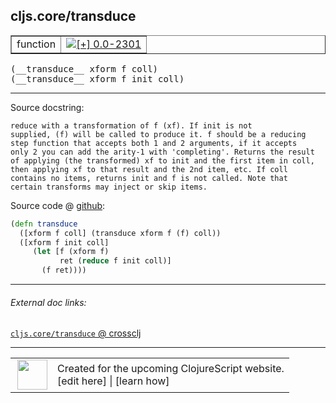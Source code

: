 ## cljs.core/transduce



 <table border="1">
<tr>
<td>function</td>
<td><a href="https://github.com/cljsinfo/cljs-api-docs/tree/0.0-2301"><img valign="middle" alt="[+] 0.0-2301" title="Added in 0.0-2301" src="https://img.shields.io/badge/+-0.0--2301-lightgrey.svg"></a> </td>
</tr>
</table>


 <samp>
(__transduce__ xform f coll)<br>
</samp>
 <samp>
(__transduce__ xform f init coll)<br>
</samp>

---





Source docstring:

```
reduce with a transformation of f (xf). If init is not
supplied, (f) will be called to produce it. f should be a reducing
step function that accepts both 1 and 2 arguments, if it accepts
only 2 you can add the arity-1 with 'completing'. Returns the result
of applying (the transformed) xf to init and the first item in coll,
then applying xf to that result and the 2nd item, etc. If coll
contains no items, returns init and f is not called. Note that
certain transforms may inject or skip items.
```


Source code @ [github](https://github.com/clojure/clojurescript/blob/r3149/src/cljs/cljs/core.cljs#L2082-L2095):

```clj
(defn transduce
  ([xform f coll] (transduce xform f (f) coll))
  ([xform f init coll]
     (let [f (xform f)
           ret (reduce f init coll)]
       (f ret))))
```

<!--
Repo - tag - source tree - lines:

 <pre>
clojurescript @ r3149
└── src
    └── cljs
        └── cljs
            └── <ins>[core.cljs:2082-2095](https://github.com/clojure/clojurescript/blob/r3149/src/cljs/cljs/core.cljs#L2082-L2095)</ins>
</pre>

-->

---



###### External doc links:

[`cljs.core/transduce` @ crossclj](http://crossclj.info/fun/cljs.core.cljs/transduce.html)<br>

---

 <table>
<tr><td>
<img valign="middle" align="right" width="48px" src="http://i.imgur.com/Hi20huC.png">
</td><td>
Created for the upcoming ClojureScript website.<br>
[edit here] | [learn how]
</td></tr></table>

[edit here]:https://github.com/cljsinfo/cljs-api-docs/blob/master/cljsdoc/cljs.core/transduce.cljsdoc
[learn how]:https://github.com/cljsinfo/cljs-api-docs/wiki/cljsdoc-files

<!--

This information was too distracting to show to readers, but I'll leave it
commented here since it is helpful to:

- pretty-print the data used to generate this document
- and show how to retrieve that data



The API data for this symbol:

```clj
{:ns "cljs.core",
 :name "transduce",
 :signature ["[xform f coll]" "[xform f init coll]"],
 :history [["+" "0.0-2301"]],
 :type "function",
 :full-name-encode "cljs.core/transduce",
 :source {:code "(defn transduce\n  ([xform f coll] (transduce xform f (f) coll))\n  ([xform f init coll]\n     (let [f (xform f)\n           ret (reduce f init coll)]\n       (f ret))))",
          :title "Source code",
          :repo "clojurescript",
          :tag "r3149",
          :filename "src/cljs/cljs/core.cljs",
          :lines [2082 2095]},
 :full-name "cljs.core/transduce",
 :docstring "reduce with a transformation of f (xf). If init is not\nsupplied, (f) will be called to produce it. f should be a reducing\nstep function that accepts both 1 and 2 arguments, if it accepts\nonly 2 you can add the arity-1 with 'completing'. Returns the result\nof applying (the transformed) xf to init and the first item in coll,\nthen applying xf to that result and the 2nd item, etc. If coll\ncontains no items, returns init and f is not called. Note that\ncertain transforms may inject or skip items."}

```

Retrieve the API data for this symbol:

```clj
;; from Clojure REPL
(require '[clojure.edn :as edn])
(-> (slurp "https://raw.githubusercontent.com/cljsinfo/cljs-api-docs/catalog/cljs-api.edn")
    (edn/read-string)
    (get-in [:symbols "cljs.core/transduce"]))
```

-->
